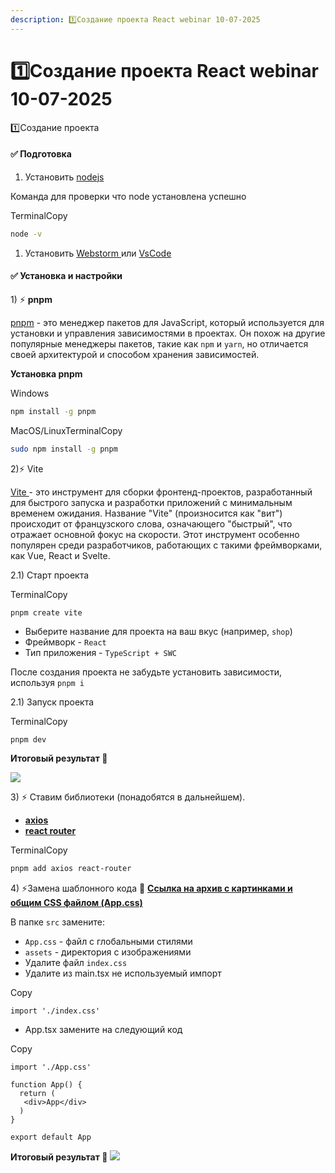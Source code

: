 ```yaml
---
description: 1️⃣Создание проекта React webinar 10-07-2025
---
```


# 1️⃣Создание проекта React webinar 10-07-2025

1️⃣Создание проекта

#### **✅ Подготовка** <a href="#ssylki" id="ssylki"></a>

1. Установить [nodejs](https://nodejs.org/en)

Команда для проверки что node установлена успешно

TerminalCopy

```bash
node -v
```

1. Установить [Webstorm ](https://www.jetbrains.com/ru-ru/webstorm/)или [VsCode](https://code.visualstudio.com/)

#### **✅ Установка и настройки** <a href="#ssylki-1" id="ssylki-1"></a>

1\) ⚡ **pnpm**

[pnpm](https://pnpm.io/) - это менеджер пакетов для JavaScript, который используется для установки и управления зависимостями в проектах. Он похож на другие популярные менеджеры пакетов, такие как `npm` и `yarn`, но отличается своей архитектурой и способом хранения зависимостей.

**Установка pnpm**

Windows

```bash
npm install -g pnpm
```

MacOS/LinuxTerminalCopy

```bash
sudo npm install -g pnpm
```

2\)⚡ Vite

[Vite ](https://vite.dev/)- это инструмент для сборки фронтенд-проектов, разработанный для быстрого запуска и разработки приложений с минимальным временем ожидания. Название "Vite" (произносится как "вит") происходит от французского слова, означающего "быстрый", что отражает основной фокус на скорости. Этот инструмент особенно популярен среди разработчиков, работающих с такими фреймворками, как Vue, React и Svelte.

2.1) Старт проекта

TerminalCopy

```bash
pnpm create vite
```

* Выберите название для проекта на ваш вкус (например, `shop`)
* Фреймворк - `React`
* Тип приложения - `TypeScript + SWC`

После создания проекта не забудьте установить зависимости, используя `pnpm i`

2.1) Запуск проекта

TerminalCopy

```
pnpm dev
```

**Итоговый результат 🚀**

![](https://safronman.gitbook.io/start-react-project/~gitbook/image?url=https%3A%2F%2Fcontent.gitbook.com%2Fcontent%2FxJIoZtsE9G7hgQDlQfPc%2Fblobs%2F8Bq3o2nIwJPCoBD4xjs4%2Fimage.png\&width=768\&dpr=4\&quality=100\&sign=ea5312fe\&sv=2)

3\) ⚡ Ставим библиотеки (понадобятся в дальнейшем).

* [**axios** ](https://www.npmjs.com/package/axios)
* [**react router**](https://www.npmjs.com/package/react-router-dom)

TerminalCopy

```bash
pnpm add axios react-router
```

4\) ⚡Замена шаблонного кода **🔗** [**Ссылка на архив с картинками и общим CSS файлом (App.css)**](https://drive.google.com/file/d/1dfxeu_8CjpXQMp4WT4muaC1wey4zccuB/view?usp=sharing)

В папке `src` замените:

* `App.css` - файл с глобальными стилями
* `assets` - директория с изображениями
* Удалите файл `index.css`
* Удалите из main.tsx не иcпользуемый импорт

Copy

```
import './index.css'
```

* App.tsx замените на следующий код

Copy

```
import './App.css'

function App() {
  return (
   <div>App</div>
  )
}

export default App
```

**Итоговый результат 🚀** ![](https://safronman.gitbook.io/start-react-project/~gitbook/image?url=https%3A%2F%2Fcontent.gitbook.com%2Fcontent%2FxJIoZtsE9G7hgQDlQfPc%2Fblobs%2F8It82RQYFQkjuks9GQ9P%2Fimage.png\&width=300\&dpr=4\&quality=100\&sign=2a09b508\&sv=2)
